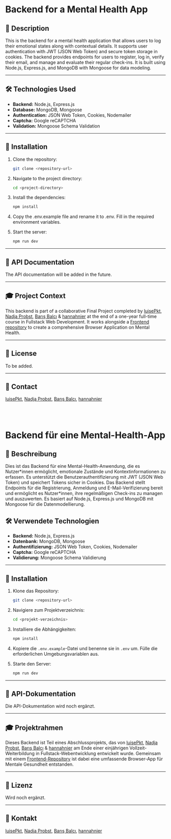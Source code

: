 # Backend for a Mental Health App

## 📖 Description

This is the backend for a mental health application that allows users to log their emotional states along with contextual details. It supports user authentication with JWT (JSON Web Token) and secure token storage in cookies. The backend provides endpoints for users to register, log in, verify their email, and manage and evaluate their regular check-ins. It is built using Node.js, Express.js, and MongoDB with Mongoose for data modeling.

---

## 🛠 Technologies Used

- **Backend:** Node.js, Express.js
- **Database:** MongoDB, Mongoose
- **Authentication:** JSON Web Token, Cookies, Nodemailer
- **Captcha:** Google reCAPTCHA
- **Validation:** Mongoose Schema Validation

---

## 🚀 Installation

1. Clone the repository:

   ```bash
   git clone <repository-url>
   ```

2. Navigate to the project directory:

   ```bash
   cd <project-directory>
   ```

3. Install the dependencies:

   ```bash
   npm install
   ```

4. Copy the .env.example file and rename it to .env. Fill in the required environment variables.

5. Start the server:
   ```bash
   npm run dev
   ```

---

## 📑 API Documentation

The API documentation will be added in the future.

---

## 🎓 Project Context

This backend is part of a collaborative Final Project completed by [luisePkt](https://github.com/luisePkt), [Nadja Probst](https://github.com/nadjascodejourney), [Barış Balcı](https://github.com/barisbalcimusic) & [hannahnier](https://github.com/hannahnier) at the end of a one-year full-time course in Fullstack Web Development. It works alongside a [Frontend repository](https://github.com/MindfulStudio/frontend) to create a comprehensive Browser Application on Mental Health.

---

## 📜 License

To be added.

---

## 📧 Contact

[luisePkt](https://github.com/luisePkt), [Nadja Probst](https://github.com/nadjascodejourney), [Barış Balcı](https://github.com/barisbalcimusic), [hannahnier](https://github.com/hannahnier)

<br>
<br>

# Backend für eine Mental-Health-App

## 📖 Beschreibung

Dies ist das Backend für eine Mental-Health-Anwendung, die es Nutzer\*innen ermöglicht, emotionale Zustände und Kontextinformationen zu erfassen. Es unterstützt die Benutzerauthentifizierung mit JWT (JSON Web Token) und speichert Tokens sicher in Cookies. Das Backend stellt Endpoints für die Registrierung, Anmeldung und E-Mail-Verifizierung bereit und ermöglicht es Nutzer\*innen, ihre regelmäßigen Check-ins zu managen und auszuwerten. Es basiert auf Node.js, Express.js und MongoDB mit Mongoose für die Datenmodellierung.

## 🛠 Verwendete Technologien

- **Backend:** Node.js, Express.js
- **Datenbank:** MongoDB, Mongoose
- **Authentifizierung:** JSON Web Token, Cookies, Nodemailer
- **Captcha:** Google reCAPTCHA
- **Validierung:** Mongoose Schema Validierung

---

## 🚀 Installation

1. Klone das Repository:

   ```bash
   git clone <repository-url>
   ```

2. Navigiere zum Projektverzeichnis:

   ```bash
   cd <projekt-verzeichnis>
   ```

3. Installiere die Abhängigkeiten:

   ```bash
   npm install
   ```

4. Kopiere die `.env.example`-Datei und benenne sie in `.env` um. Fülle die erforderlichen Umgebungsvariablen aus.

5. Starte den Server:
   ```bash
   npm run dev
   ```

---

## 📑 API-Dokumentation

Die API-Dokumentation wird noch ergänzt.

---

## 🎓 Projektrahmen

Dieses Backend ist Teil eines Abschlussprojekts, das von [luisePkt](https://github.com/luisePkt), [Nadja Probst](https://github.com/nadjascodejourney), [Barış Balcı](https://github.com/barisbalcimusic) & [hannahnier](https://github.com/hannahnier) am Ende einer einjährigen Vollzeit-Weiterbildung in Fullstack-Webentwicklung entwickelt wurde. Gemeinsam mit einem [Frontend-Repository](https://github.com/frontend-repo-link) ist dabei eine umfassende Browser-App für Mentale Gesundheit entstanden.

---

## 📜 Lizenz

Wird noch ergänzt.

---

## 📧 Kontakt

[luisePkt](https://github.com/luisePkt), [Nadja Probst](https://github.com/nadjascodejourney), [Barış Balcı](https://github.com/barisbalcimusic), [hannahnier](https://github.com/hannahnier)
